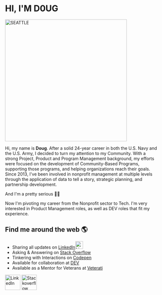 # HI, I'M D0UG

<img src="https://i.imgur.com/RnEh9N9.jpeg" alt="SEATTLE" style="width:400px;"/>

Hi, my name is **Doug**. After a solid 24-year career in both the U.S. Navy and the U.S. Army, I decided to turn my attention to my Community. With a strong Project, Product and Program Management background, my efforts were focused on the development of Community-Based Programs, supporting those programs, and helping organizations reach their goals. Since 2013, I've been involved in nonprofit management at multiple levels through the application of data to tell a story, strategic planning, and partnership development. 

And I'm a pretty serious :biking_man:

Now I'm pivoting my career from the Nonprofit sector to Tech. I'm very interested in Product Management roles, as well as DEV roles that fit my experience.

## Find me around the web 🌎 
- Sharing all updates on [LinkedIn](https://www.linkedin.com/in/dougpfeffer/)<img src="https://i.imgur.com/wjDIXh8.jpg" alt="LinkedIn" style="width:25px;"/>
- Asking & Answering on [Stack Overflow](https://stackoverflow.com/users/13715241/doug-pfeffer?tab=profile)
- Tinkering with Interactions on [Codepen](https://codepen.io/dougpfeffer-alt)
- Available for collaboration at [DEV](https://dev.to/dougpfefferalt)
- Available as a Mentor for Veterans at [Veterati](https://lnkd.in/gfrYNW6)

<a href ="https://www.linkedin.com/in/dougpfeffer/"><img src="https://i.imgur.com/G8WqJel.jpg" alt="LinkedIn" style="width:50px;"/></a>
<a href ="https://stackoverflow.com/users/13715241/doug-pfeffer?tab=profile"><img src="https://i.imgur.com/VlIh7ra.jpg" alt="Stackoverflow" style="width:50px;"/></a>
